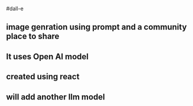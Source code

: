 #dall-e
## image genration using prompt and a community place to share
## It uses Open AI model 
## created using react 
## will add another llm model 
